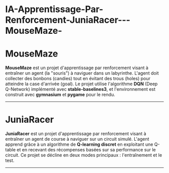 # IA-Apprentissage-Par-Renforcement-JuniaRacer---MouseMaze-

# **MouseMaze**

**MouseMaze** est un projet d'apprentissage par renforcement visant à entraîner un agent (la "souris") à naviguer dans un labyrinthe. L'agent doit collecter des bonbons (candies) tout en évitant des trous (holes) pour atteindre la case d'arrivée (goal). Le projet utilise l'algorithme **DQN** (Deep Q-Network) implémenté avec **stable-baselines3**, et l'environnement est construit avec **gymnasium** et **pygame** pour le rendu.

---


# JuniaRacer

**JuniaRacer** est un projet d'apprentissage par renforcement visant à entraîner un agent de course à naviguer sur un circuit simulé. L'agent apprend grâce à un algorithme de **Q-learning discret** en exploitant une Q-table et en recevant des récompenses basées sur sa performance sur le circuit. Ce projet se décline en deux modes principaux : l'entraînement et le test.

---
